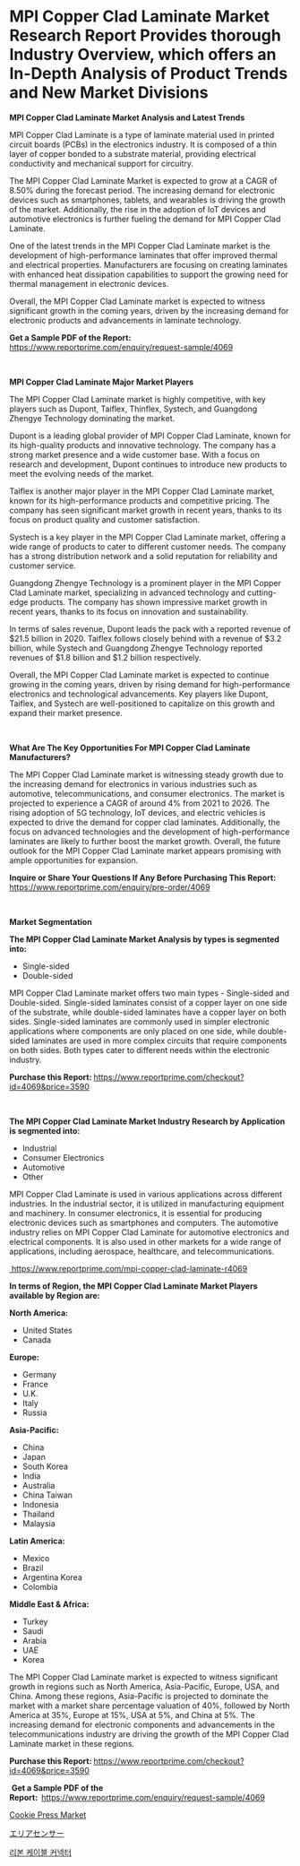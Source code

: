<p><h1>MPI Copper Clad Laminate Market Research Report Provides thorough Industry Overview, which offers an In-Depth Analysis of Product Trends and New Market Divisions</h1></p><p><strong>MPI Copper Clad Laminate Market Analysis and Latest Trends</strong></p>
<p><p>MPI Copper Clad Laminate is a type of laminate material used in printed circuit boards (PCBs) in the electronics industry. It is composed of a thin layer of copper bonded to a substrate material, providing electrical conductivity and mechanical support for circuitry.</p><p>The MPI Copper Clad Laminate Market is expected to grow at a CAGR of 8.50% during the forecast period. The increasing demand for electronic devices such as smartphones, tablets, and wearables is driving the growth of the market. Additionally, the rise in the adoption of IoT devices and automotive electronics is further fueling the demand for MPI Copper Clad Laminate.</p><p>One of the latest trends in the MPI Copper Clad Laminate market is the development of high-performance laminates that offer improved thermal and electrical properties. Manufacturers are focusing on creating laminates with enhanced heat dissipation capabilities to support the growing need for thermal management in electronic devices.</p><p>Overall, the MPI Copper Clad Laminate market is expected to witness significant growth in the coming years, driven by the increasing demand for electronic products and advancements in laminate technology.</p></p>
<p><strong>Get a Sample PDF of the Report:&nbsp;</strong> <a href="https://www.reportprime.com/enquiry/request-sample/4069">https://www.reportprime.com/enquiry/request-sample/4069</a></p>
<p>&nbsp;</p>
<p><strong>MPI Copper Clad Laminate Major Market Players</strong></p>
<p><p>The MPI Copper Clad Laminate market is highly competitive, with key players such as Dupont, Taiflex, Thinflex, Systech, and Guangdong Zhengye Technology dominating the market. </p><p>Dupont is a leading global provider of MPI Copper Clad Laminate, known for its high-quality products and innovative technology. The company has a strong market presence and a wide customer base. With a focus on research and development, Dupont continues to introduce new products to meet the evolving needs of the market.</p><p>Taiflex is another major player in the MPI Copper Clad Laminate market, known for its high-performance products and competitive pricing. The company has seen significant market growth in recent years, thanks to its focus on product quality and customer satisfaction.</p><p>Systech is a key player in the MPI Copper Clad Laminate market, offering a wide range of products to cater to different customer needs. The company has a strong distribution network and a solid reputation for reliability and customer service.</p><p>Guangdong Zhengye Technology is a prominent player in the MPI Copper Clad Laminate market, specializing in advanced technology and cutting-edge products. The company has shown impressive market growth in recent years, thanks to its focus on innovation and sustainability.</p><p>In terms of sales revenue, Dupont leads the pack with a reported revenue of $21.5 billion in 2020. Taiflex follows closely behind with a revenue of $3.2 billion, while Systech and Guangdong Zhengye Technology reported revenues of $1.8 billion and $1.2 billion respectively.</p><p>Overall, the MPI Copper Clad Laminate market is expected to continue growing in the coming years, driven by rising demand for high-performance electronics and technological advancements. Key players like Dupont, Taiflex, and Systech are well-positioned to capitalize on this growth and expand their market presence.</p></p>
<p>&nbsp;</p>
<p><strong>What Are The Key Opportunities For MPI Copper Clad Laminate Manufacturers?</strong></p>
<p><p>The MPI Copper Clad Laminate market is witnessing steady growth due to the increasing demand for electronics in various industries such as automotive, telecommunications, and consumer electronics. The market is projected to experience a CAGR of around 4% from 2021 to 2026. The rising adoption of 5G technology, IoT devices, and electric vehicles is expected to drive the demand for copper clad laminates. Additionally, the focus on advanced technologies and the development of high-performance laminates are likely to further boost the market growth. Overall, the future outlook for the MPI Copper Clad Laminate market appears promising with ample opportunities for expansion.</p></p>
<p><strong>Inquire or Share Your Questions If Any Before Purchasing This Report:</strong> <a href="https://www.reportprime.com/enquiry/pre-order/4069">https://www.reportprime.com/enquiry/pre-order/4069</a></p>
<p>&nbsp;</p>
<p><strong>Market Segmentation</strong></p>
<p><strong>The MPI Copper Clad Laminate Market Analysis by types is segmented into:</strong></p>
<p><ul><li>Single-sided</li><li>Double-sided</li></ul></p>
<p><p>MPI Copper Clad Laminate market offers two main types - Single-sided and Double-sided. Single-sided laminates consist of a copper layer on one side of the substrate, while double-sided laminates have a copper layer on both sides. Single-sided laminates are commonly used in simpler electronic applications where components are only placed on one side, while double-sided laminates are used in more complex circuits that require components on both sides. Both types cater to different needs within the electronic industry.</p></p>
<p><strong>Purchase this Report:&nbsp;</strong><a href="https://www.reportprime.com/checkout?id=4069&price=3590">https://www.reportprime.com/checkout?id=4069&price=3590</a></p>
<p>&nbsp;</p>
<p><strong>The MPI Copper Clad Laminate Market Industry Research by Application is segmented into:</strong></p>
<p><ul><li>Industrial</li><li>Consumer Electronics</li><li>Automotive</li><li>Other</li></ul></p>
<p><p>MPI Copper Clad Laminate is used in various applications across different industries. In the industrial sector, it is utilized in manufacturing equipment and machinery. In consumer electronics, it is essential for producing electronic devices such as smartphones and computers. The automotive industry relies on MPI Copper Clad Laminate for automotive electronics and electrical components. It is also used in other markets for a wide range of applications, including aerospace, healthcare, and telecommunications.</p></p>
<p><a href="https://www.reportprime.com/mpi-copper-clad-laminate-r4069">&nbsp;https://www.reportprime.com/mpi-copper-clad-laminate-r4069</a></p>
<p><strong>In terms of Region, the MPI Copper Clad Laminate Market Players available by Region are:</strong></p>
<p>
    <p> <strong> North America: </strong>
        <ul>
            <li>United States</li>
            <li>Canada</li>
        </ul>
        </p> 
    <p> <strong> Europe: </strong>
        <ul>
            <li>Germany</li>
            <li>France</li>
            <li>U.K.</li>
            <li>Italy</li>
            <li>Russia</li>
        </ul>
        </p> 
    <p> <strong> Asia-Pacific: </strong>
        <ul>
            <li>China</li>
            <li>Japan</li>
            <li>South Korea</li>
            <li>India</li>
            <li>Australia</li>
            <li>China Taiwan</li>
            <li>Indonesia</li>
            <li>Thailand</li>
            <li>Malaysia</li>
        </ul>
        </p> 
    <p> <strong> Latin America: </strong>
        <ul>
            <li>Mexico</li>
            <li>Brazil</li>
            <li>Argentina Korea</li>
            <li>Colombia</li>
        </ul>
        </p> 
    <p> <strong> Middle East & Africa: </strong>
        <ul>
            <li>Turkey</li>
            <li>Saudi</li>
            <li>Arabia</li>
            <li>UAE</li>
            <li>Korea</li>
        </ul>
    </p>
    </p>
<p><p>The MPI Copper Clad Laminate market is expected to witness significant growth in regions such as North America, Asia-Pacific, Europe, USA, and China. Among these regions, Asia-Pacific is projected to dominate the market with a market share percentage valuation of 40%, followed by North America at 35%, Europe at 15%, USA at 5%, and China at 5%. The increasing demand for electronic components and advancements in the telecommunications industry are driving the growth of the MPI Copper Clad Laminate market in these regions.</p></p>
<p><strong>Purchase this Report: </strong><a href="https://www.reportprime.com/checkout?id=4069&price=3590">https://www.reportprime.com/checkout?id=4069&price=3590</a></p>
<p>&nbsp;<strong>Get a Sample PDF of the Report:&nbsp;&nbsp;</strong><a href="https://www.reportprime.com/enquiry/request-sample/4069">https://www.reportprime.com/enquiry/request-sample/4069</a></p>
<p><strong></strong></p>
<p><p><a href="https://issuu.com/reportprime-2/docs/cookie-press-market-size-2030.pptx">Cookie Press Market</a></p><p><a href="https://github.com/oqoeusbvpadwjs08/Market-Research-Report-List-2/blob/main/886603978200.md">エリアセンサー</a></p><p><a href="https://github.com/sougarounis/Market-Research-Report-List-4/blob/main/770604278185.md">리본 케이블 커넥터</a></p></p>